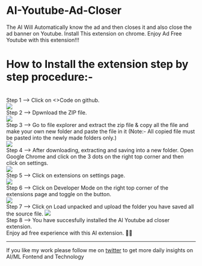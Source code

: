 # AI-Youtube-Ad-Closer
The AI Will Automatically know the ad and then closes it and also close the ad banner on Youtube. Install This extension on chrome.
Enjoy Ad Free Youtube with this extension!!!

# How to Install the extension step by step procedure:-
<br>
Step 1 --> Click on <>Code on github.
<br>
<img src="https://raw.githubusercontent.com/suhasumukh/AI-Youtube-Ad-Closer/main/Steps%20to%20install/step1.png">
<br>
Step 2 --> Dpwnload the ZIP file.
<br>
<img src="https://raw.githubusercontent.com/suhasumukh/AI-Youtube-Ad-Closer/main/Steps%20to%20install/step2.png">
<br>
Step 3 --> Go to file explorer and extract the zip file & copy all the file and make your own new folder and paste the file in it (Note:- All copied file must be pasted into the newly made folders only.)
<br>
<img src="https://raw.githubusercontent.com/suhasumukh/AI-Youtube-Ad-Closer/main/Steps%20to%20install/step3.png">
<br>
Step 4 --> After downloading, extracting and saving into a new folder. Open Google Chrome and click on the 3 dots on the right top corner and then click on settings.
<br>
<img src="https://raw.githubusercontent.com/suhasumukh/AI-Youtube-Ad-Closer/main/Steps%20to%20install/step4.png">
<br>
Step 5 --> Click on extensions on settings page.
<br>
<img src="https://raw.githubusercontent.com/suhasumukh/AI-Youtube-Ad-Closer/main/Steps%20to%20install/step5.png">
<br>
Step 6 --> Click on Developer Mode on the right top corner of the extensions page and toggle on the button.
<br>
<img src="https://raw.githubusercontent.com/suhasumukh/AI-Youtube-Ad-Closer/main/Steps%20to%20install/step6.png">
<br>
Step 7 --> Click on Load unpacked and upload the folder you have saved all the source file.
<img src="https://raw.githubusercontent.com/suhasumukh/AI-Youtube-Ad-Closer/main/Steps%20to%20install/step7.png">
<br>
Step 8 --> You have succesfully installed the AI Youtube ad closer extension.
<br>
Enjoy ad free experience with this AI extension. 🤖🤖
<br>
<hr>
<p>If you like my work please follow me on <a href="https://twitter.com/suhasasumukh">twitter</a> to get more daily insights on AI/ML Fontend and Technology</p>
